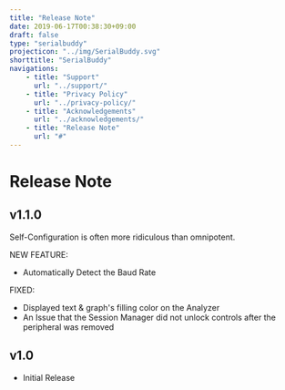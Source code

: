 ```yaml
---
title: "Release Note"
date: 2019-06-17T00:38:30+09:00
draft: false
type: "serialbuddy"
projecticon: "../img/SerialBuddy.svg"
shorttitle: "SerialBuddy"
navigations:
    - title: "Support"
      url: "../support/"
    - title: "Privacy Policy"
      url: "../privacy-policy/"
    - title: "Acknowledgements"
      url: "../acknowledgements/"
    - title: "Release Note"
      url: "#"
---
```


# Release Note

## v1.1.0

Self-Configuration is often more ridiculous than omnipotent.

NEW FEATURE:

- Automatically Detect the Baud Rate

FIXED:

- Displayed text & graph's filling color on the Analyzer  
- An Issue that the Session Manager did not unlock controls after the peripheral was removed

## v1.0

- Initial Release
